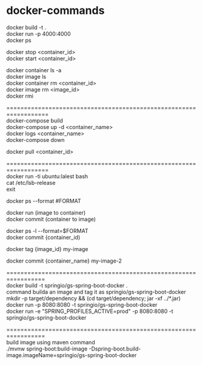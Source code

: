 # docker-commands

docker build -t <image-name> .  
docker run -p 4000:4000 <image-name>  
docker ps  

docker stop <container_id>  
docker start <container_id>  

docker container ls -a  
docker image ls  
docker container rm <container_id>  
docker image rm <image_id>  
docker rmi <image-id>  

==================================================================  
docker-compose build  
docker-compose up -d <container_name>  
docker logs <container_name>  
docker-compose down  

docker pull <container_id>  

==================================================================  
docker run -ti ubuntu:lalest bash  
cat /etc/lsb-release  
exit  

docker ps --format #FORMAT  

docker run (image to container)  
docker commit (container to image)  

docker ps -l --format=$FORMAT  
docker commit {container_id) 

docker tag {image_id} my-image  

docker commit {container_name} my-image-2  

=================================================================  
docker build -t springio/gs-spring-boot-docker .  
command builda an image and tag it as springio/gs-spring-boot-docker  
mkdir -p target/dependency && (cd target/dependency; jar -xf ../*.jar)  
docker run -p 8080:8080 -t springio/gs-spring-boot-docker  
docker run -e "SPRING_PROFILES_ACTIVE=prod" -p 8080:8080 -t springio/gs-spring-boot-docker  

=================================================================  
build image using maven command  
./mvnw spring-boot:build-image -Dspring-boot.build-image.imageName=springio/gs-spring-boot-docker  
